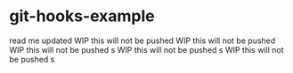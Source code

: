 # git-hooks-example
read me updated
WIP this will not be pushed
WIP this will not be pushed 
WIP this will not be pushed s
WIP this will not be pushed s
WIP this will not be pushed s
